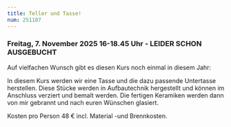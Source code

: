 ```yaml
---
title: Teller und Tasse!
num: 251107
---
```


### Freitag, 7. November 2025 16-18.45 Uhr - LEIDER SCHON AUSGEBUCHT

Auf vielfachen Wunsch gibt es diesen Kurs noch einmal in diesem Jahr:

In diesem Kurs werden wir eine Tasse und die dazu passende Untertasse herstellen. Diese Stücke werden
in Aufbautechnik hergestellt und können im Anschluss verziert und bemalt werden. Die fertigen Keramiken
werden dann von mir gebrannt und nach euren Wünschen glasiert.

Kosten pro Person 48 € incl. Material -und Brennkosten.